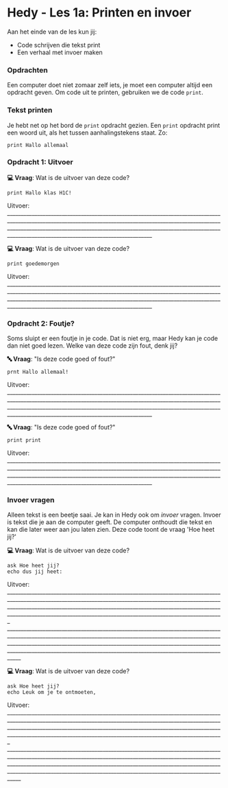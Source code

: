 # Hedy - Les 1a: Printen en invoer

Aan het einde van de les kun jij:

* Code schrijven die tekst print
* Een verhaal met invoer maken

### Opdrachten
Een computer doet niet zomaar zelf iets, je moet een computer altijd een opdracht geven. Om code uit te printen, gebruiken we de code `print`.

### Tekst printen

Je hebt net op het bord de `print` opdracht gezien. 
Een `print` opdracht print een woord uit, als het tussen aanhalingstekens staat. Zo:

```hedy
print Hallo allemaal
```

### Opdracht 1: Uitvoer

**💻 Vraag**: Wat is de uitvoer van deze code?

```hedy
print Hallo klas H1C!
```
Uitvoer: _______________________________________________________________________________________________________________________________________________________________________________________________________________________________________________________________________________________________<br>

**💻 Vraag**: Wat is de uitvoer van deze code?

```hedy
print goedemorgen
```
Uitvoer: _______________________________________________________________________________________________________________________________________________________________________________________________________________________________________________________________________________________________<br>

<div style="page-break-after: always; break-after: page;"></div>

### Opdracht 2: Foutje?

Soms sluipt er een foutje in je code. Dat is niet erg, maar Hedy kan je code dan niet goed lezen.
Welke van deze code zijn fout, denk jij?

**🔤 Vraag**: "Is deze code goed of fout?"
```hedy
prnt Hallo allemaal!
```

Uitvoer: _______________________________________________________________________________________________________________________________________________________________________________________________________________________________________________________________________________________________<br>

**🔤 Vraag**: "Is deze code goed of fout?"

```hedy
print print
```

Uitvoer: _______________________________________________________________________________________________________________________________________________________________________________________________________________________________________________________________________________________________<br>

### Invoer vragen

Alleen tekst is een beetje saai. Je kan in Hedy ook om _invoer_ vragen. Invoer is tekst die je aan de computer geeft.
De computer onthoudt die tekst en kan die later weer aan jou laten zien.
Deze code toont de vraag 'Hoe heet jij?'

**💻 Vraag**: Wat is de uitvoer van deze code?

```hedy
ask Hoe heet jij?
echo dus jij heet:
```

Uitvoer: _________________________________________________________________________________________________________________________________________________________________________________________________________________________________________________________________________________________________________________________<br>_____________________________________________________________________________________________________________________________________________________________________________________________________________________________________________________________________________________________________________________________<br>

**💻 Vraag**: Wat is de uitvoer van deze code?

```hedy
ask Hoe heet jij?
echo Leuk om je te ontmoeten,
```

Uitvoer: _________________________________________________________________________________________________________________________________________________________________________________________________________________________________________________________________________________________________________________________<br>_____________________________________________________________________________________________________________________________________________________________________________________________________________________________________________________________________________________________________________________________<br>
